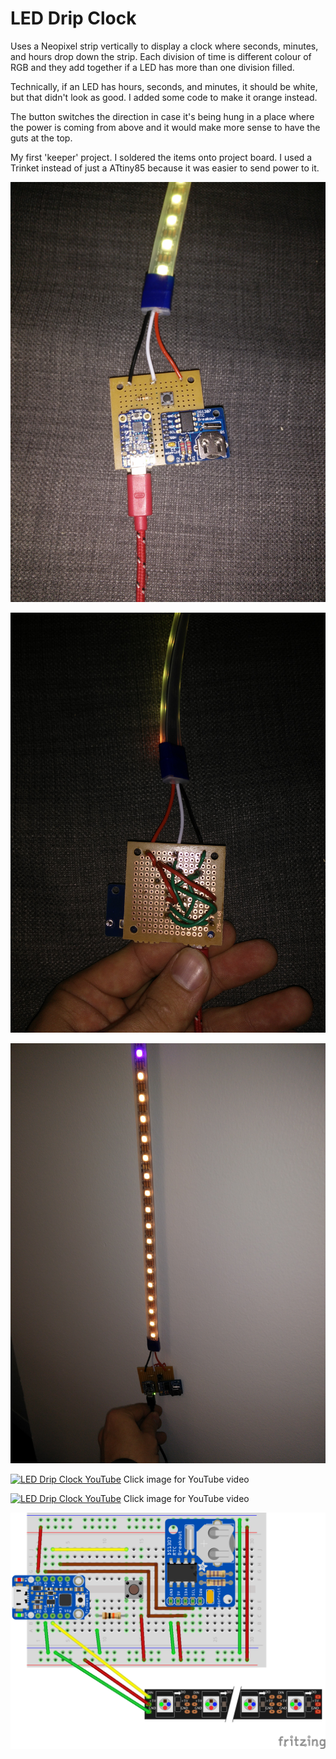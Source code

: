 # LED Drip Clock
Uses a Neopixel strip vertically to display a clock where seconds, minutes, and hours drop down the strip. Each division of time is different colour of RGB and they add together if a LED has more than one division filled.

Technically, if an LED has hours, seconds, and minutes, it should be white, but that didn't look as good. I added some code to make it orange instead.

The button switches the direction in case it's being hung in a place where the power is coming from above and it would make more sense to have the guts at the top.

My first 'keeper' project. I soldered the items onto project board. I used a Trinket instead of just a ATtiny85 because it was easier to send power to it.

![Drip Clock](./DripClock1.jpg)

![Drip Clock](./DripClock2.jpg)

![Drip Clock](./DripClock3.jpg)

[![LED Drip Clock YouTube](https://img.youtube.com/vi/HIoNS5SjxuQ/0.jpg)](https://www.youtube.com/watch?v=HIoNS5SjxuQ)
Click image for YouTube video

[![LED Drip Clock YouTube](https://img.youtube.com/vi/Jx6dTpjT0mM/0.jpg)](https://www.youtube.com/watch?v=Jx6dTpjT0mM)
Click image for YouTube video

![DripClock](./DripClock.png)

